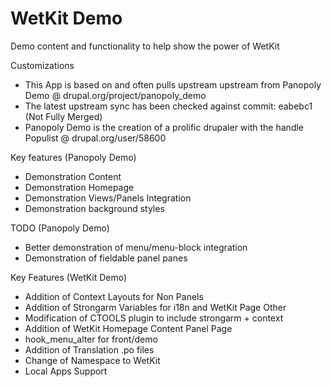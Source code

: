 WetKit Demo
=============
Demo content and functionality to help show the power of WetKit

Customizations
* This App is based on and often pulls upstream upstream from Panopoly Demo @ drupal.org/project/panopoly_demo
* The latest upstream sync has been checked against commit: eabebc1 (Not Fully Merged)
* Panopoly Demo is the creation of a prolific drupaler with the handle Populist @ drupal.org/user/58600

Key features (Panopoly Demo)
* Demonstration Content
* Demonstration Homepage
* Demonstration Views/Panels Integration
* Demonstration background styles

TODO (Panopoly Demo)
* Better demonstration of menu/menu-block integration
* Demonstration of fieldable panel panes

Key Features (WetKit Demo)
* Addition of Context Layouts for Non Panels
* Addition of Strongarm Variables for i18n and WetKit Page Other
* Modification of CTOOLS plugin to include strongarm + context
* Addition of WetKit Homepage Content Panel Page
* hook_menu_alter for front/demo
* Addition of Translation .po files
* Change of Namespace to WetKit
* Local Apps Support
